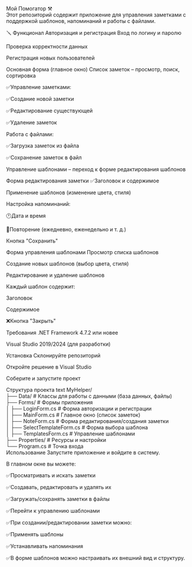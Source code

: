 Мой Помогатор ⚒️  
Этот репозиторий содержит приложение для управления заметками с поддержкой шаблонов, напоминаний и работы с файлами.

🪛 Функционал 
Авторизация и регистрация
Вход по логину и паролю

Проверка корректности данных

Регистрация новых пользователей

Основная форма (главное окно)
Список заметок – просмотр, поиск, сортировка

✅Управление заметками:

✅Создание новой заметки

✅Редактирование существующей

✅Удаление заметок

Работа с файлами:

✅Загрузка заметок из файла

✅Сохранение заметок в файл

Управление шаблонами – переход к форме редактирования шаблонов

Форма редактирования заметки
✅Заголовок и содержимое

Применение шаблонов (изменение цвета, стиля)

Настройка напоминаний:

🕛Дата и время

🔄Повторение (ежедневно, еженедельно и т. д.)

Кнопка "Сохранить"

Форма управления шаблонами
Просмотр списка шаблонов

Создание новых шаблонов (выбор цвета, стиля)

Редактирование и удаление шаблонов

Каждый шаблон содержит:

Заголовок

Содержимое

❌Кнопка "Закрыть"

Требования
.NET Framework 4.7.2 или новее

Visual Studio 2019/2024 (для разработки)

Установка
Склонируйте репозиторий

Откройте решение в Visual Studio

Соберите и запустите проект

Структура проекта
text
MyHelper/  
├── Data/                  # Классы для работы с данными (база данных, файлы)  
├── Forms/                 # Формы приложения  
│   ├── LoginForm.cs        # Форма авторизации и регистрации  
│   ├── MainForm.cs        # Главное окно (список заметок)  
│   ├── NoteForm.cs    # Форма редактирования/создания заметки  
│   ├── SelectTemplateForm.cs    # Форма выбора шаблона  
│   ├── TemplatesForm.cs   # Управление шаблонами   
├── Properties/            # Ресурсы и настройки  
└── Program.cs             # Точка входа  
Использование
Запустите приложение и войдите в систему.

В главном окне вы можете:

✅Просматривать и искать заметки  

✅Создавать, редактировать и удалять их  

✅Загружать/сохранять заметки в файлы  

✅Перейти к управлению шаблонами  

✅При создании/редактировании заметки можно:  

✅Применять шаблоны  

✅Устанавливать напоминания  

✅В форме шаблонов можно настраивать их внешний вид и структуру.
